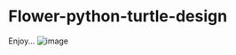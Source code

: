 # Flower-python-turtle-design
Enjoy...
![image](https://user-images.githubusercontent.com/71002429/234417515-d0481e10-6cc1-4907-b9e5-17f5aaadd809.png)
